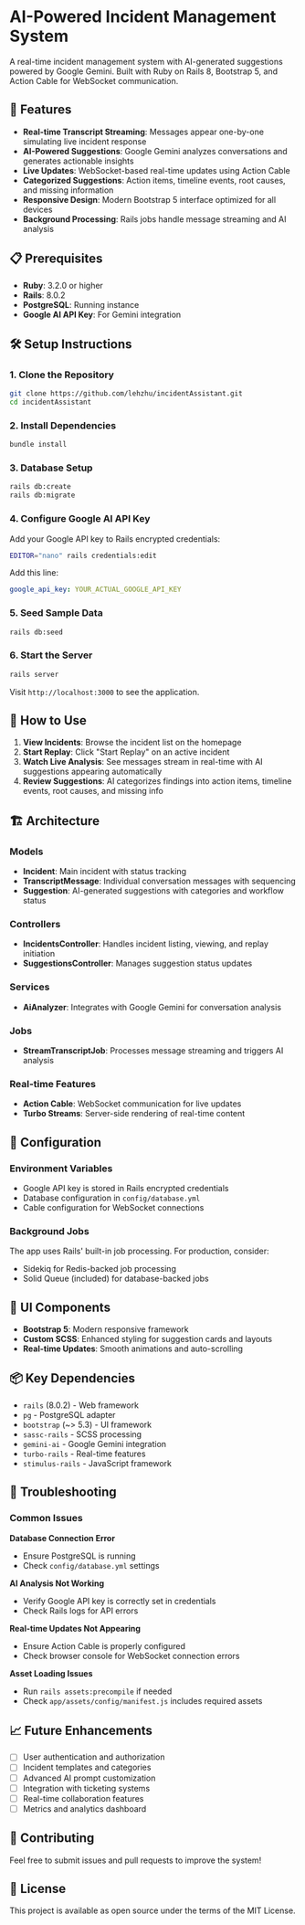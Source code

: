 # AI-Powered Incident Management System

A real-time incident management system with AI-generated suggestions powered by Google Gemini. Built with Ruby on Rails 8, Bootstrap 5, and Action Cable for WebSocket communication.

## 🚀 Features

- **Real-time Transcript Streaming**: Messages appear one-by-one simulating live incident response
- **AI-Powered Suggestions**: Google Gemini analyzes conversations and generates actionable insights
- **Live Updates**: WebSocket-based real-time updates using Action Cable
- **Categorized Suggestions**: Action items, timeline events, root causes, and missing information
- **Responsive Design**: Modern Bootstrap 5 interface optimized for all devices
- **Background Processing**: Rails jobs handle message streaming and AI analysis

## 📋 Prerequisites

- **Ruby**: 3.2.0 or higher
- **Rails**: 8.0.2
- **PostgreSQL**: Running instance
- **Google AI API Key**: For Gemini integration

## 🛠 Setup Instructions

### 1. Clone the Repository
```bash
git clone https://github.com/lehzhu/incidentAssistant.git
cd incidentAssistant
```

### 2. Install Dependencies
```bash
bundle install
```

### 3. Database Setup
```bash
rails db:create
rails db:migrate
```

### 4. Configure Google AI API Key
Add your Google API key to Rails encrypted credentials:
```bash
EDITOR="nano" rails credentials:edit
```
Add this line:
```yaml
google_api_key: YOUR_ACTUAL_GOOGLE_API_KEY
```

### 5. Seed Sample Data
```bash
rails db:seed
```

### 6. Start the Server
```bash
rails server
```

Visit `http://localhost:3000` to see the application.

## 🎯 How to Use

1. **View Incidents**: Browse the incident list on the homepage
2. **Start Replay**: Click "Start Replay" on an active incident
3. **Watch Live Analysis**: See messages stream in real-time with AI suggestions appearing automatically
4. **Review Suggestions**: AI categorizes findings into action items, timeline events, root causes, and missing info

## 🏗 Architecture

### Models
- **Incident**: Main incident with status tracking
- **TranscriptMessage**: Individual conversation messages with sequencing
- **Suggestion**: AI-generated suggestions with categories and workflow status

### Controllers
- **IncidentsController**: Handles incident listing, viewing, and replay initiation
- **SuggestionsController**: Manages suggestion status updates

### Services
- **AiAnalyzer**: Integrates with Google Gemini for conversation analysis

### Jobs
- **StreamTranscriptJob**: Processes message streaming and triggers AI analysis

### Real-time Features
- **Action Cable**: WebSocket communication for live updates
- **Turbo Streams**: Server-side rendering of real-time content

## 🔧 Configuration

### Environment Variables
- Google API key is stored in Rails encrypted credentials
- Database configuration in `config/database.yml`
- Cable configuration for WebSocket connections

### Background Jobs
The app uses Rails' built-in job processing. For production, consider:
- Sidekiq for Redis-backed job processing
- Solid Queue (included) for database-backed jobs

## 🎨 UI Components

- **Bootstrap 5**: Modern responsive framework
- **Custom SCSS**: Enhanced styling for suggestion cards and layouts
- **Real-time Updates**: Smooth animations and auto-scrolling

## 📦 Key Dependencies

- `rails` (8.0.2) - Web framework
- `pg` - PostgreSQL adapter
- `bootstrap` (~> 5.3) - UI framework
- `sassc-rails` - SCSS processing
- `gemini-ai` - Google Gemini integration
- `turbo-rails` - Real-time features
- `stimulus-rails` - JavaScript framework

## 🚨 Troubleshooting

### Common Issues

**Database Connection Error**
- Ensure PostgreSQL is running
- Check `config/database.yml` settings

**AI Analysis Not Working**
- Verify Google API key is correctly set in credentials
- Check Rails logs for API errors

**Real-time Updates Not Appearing**
- Ensure Action Cable is properly configured
- Check browser console for WebSocket connection errors

**Asset Loading Issues**
- Run `rails assets:precompile` if needed
- Check `app/assets/config/manifest.js` includes required assets

## 📈 Future Enhancements

- [ ] User authentication and authorization
- [ ] Incident templates and categories
- [ ] Advanced AI prompt customization
- [ ] Integration with ticketing systems
- [ ] Real-time collaboration features
- [ ] Metrics and analytics dashboard

## 🤝 Contributing

Feel free to submit issues and pull requests to improve the system!

## 📄 License

This project is available as open source under the terms of the MIT License.
